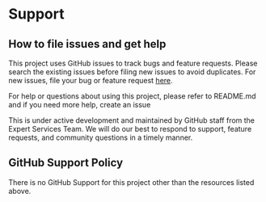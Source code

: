 # Support 

## How to file issues and get help

This project uses GitHub issues to track bugs and feature requests. Please search the existing issues before filing new issues to avoid duplicates. 
For new issues, file your bug or feature request [here](https://github.com/expert-services/honey-badger/issues/new/choose).

For help or questions about using this project, please refer to README.md and if you need more help, create an issue

This is under active development and maintained by GitHub staff from the Expert Services Team. We will do our best to respond to support, feature requests, and community questions in a timely manner.

## GitHub Support Policy

There is no GitHub Support for this project other than the resources listed above.
